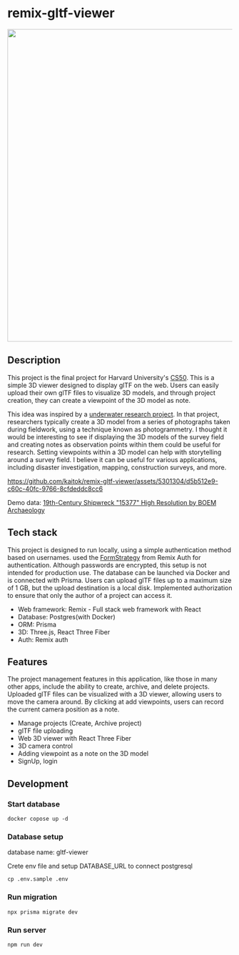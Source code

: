 # remix-gltf-viewer
<div align="center">
<img src="https://github.com/kaitok/remix-gltf-viewer/assets/5301304/e84aad43-1f7d-4fa9-b92d-a42f59ae15df" width="700"/>
</div>

## Description

This project is the final project for Harvard University's [CS50](https://pll.harvard.edu/course/cs50-introduction-computer-science). This is a simple 3D viewer designed to display glTF on the web. Users can easily upload their own glTF files to visualize 3D models, and through project creation, they can create a viewpoint of the 3D model as note.

This idea was inspired by a [underwater research project](https://suichukoukogaku.com/). In that project, researchers typically create a 3D model from a series of photographs taken during fieldwork, using a technique known as photogrammetry.
I thought it would be interesting to see if displaying the 3D models of the survey field and creating notes as observation points within them could be useful for research. Setting viewpoints within a 3D model can help with storytelling around a survey field. I believe it can be useful for various applications, including disaster investigation, mapping, construction surveys, and more.


https://github.com/kaitok/remix-gltf-viewer/assets/5301304/d5b512e9-c60c-40fc-9766-8cfdeddc8cc6

Demo data: [19th-Century Shipwreck "15377" High Resolution by BOEM Archaeology](https://sketchfab.com/BOEMArchaeology)


## Tech stack

This project is designed to run locally, using a simple authentication method based on usernames. used the [FormStrategy](https://github.com/sergiodxa/remix-auth-form) from Remix Auth for authentication. Although passwords are encrypted, this setup is not intended for production use.
The database can be launched via Docker and is connected with Prisma.
Users can upload glTF files up to a maximum size of 1 GB, but the upload destination is a local disk.
Implemented authorization to ensure that only the author of a project can access it.

- Web framework: Remix - Full stack web framework with React
- Database: Postgres(with Docker)
- ORM: Prisma
- 3D: Three.js, React Three Fiber
- Auth: Remix auth

## Features

The project management features in this application, like those in many other apps, include the ability to create, archive, and delete projects. Uploaded glTF files can be visualized with a 3D viewer, allowing users to move the camera around. By clicking at add viewpoints, users can record the current camera position as a note.

- Manage projects (Create, Archive project)
- glTF file uploading
- Web 3D viewer with React Three Fiber
- 3D camera control
- Adding viewpoint as a note on the 3D model
- SignUp, login

## Development

### Start database

```
docker copose up -d
```

### Database setup

database name: gltf-viewer

Crete env file and setup DATABASE_URL to connect postgresql

```
cp .env.sample .env
```

### Run migration

```
npx prisma migrate dev
```

### Run server

```
npm run dev
```
